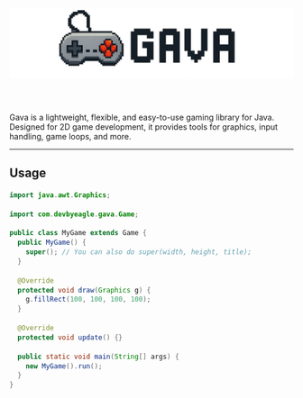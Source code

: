 <h1 align="center">
  <picture>
    <source media="(prefers-color-scheme: dark)" srcset="assets/GavaWhite.png">
    <source media="(prefers-color-scheme: light)" srcset="assets/GavaBlack.png">
    <img alt="Gava" src="assets/GavaBlack.png">
  </picture>
  &nbsp;
</h1>

Gava is a lightweight, flexible, and easy-to-use gaming library for Java. Designed for 2D game development, it provides tools for graphics, input handling, game loops, and more.

---

## Usage

```java
import java.awt.Graphics;

import com.devbyeagle.gava.Game;

public class MyGame extends Game {
  public MyGame() {
    super(); // You can also do super(width, height, title);
  }

  @Override
  protected void draw(Graphics g) {
    g.fillRect(100, 100, 100, 100);
  }
  
  @Override
  protected void update() {}

  public static void main(String[] args) {
    new MyGame().run();
  }
}
```